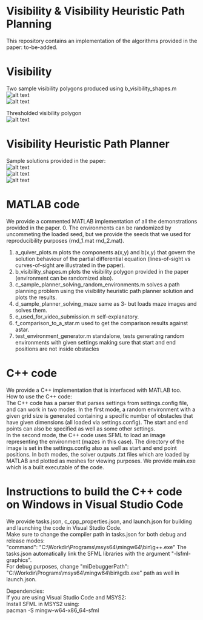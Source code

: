 # Visibility & Visibility Heuristic Path Planning
This repository contains an implementation of the algorithms provided in the paper: to-be-added.

# Visibility
Two sample visibility polygons produced using b_visibility_shapes.m <br>
![alt text](https://github.com/IbrahimSquared1/visibility-heuristic-path-planner/blob/main/Samples/visibility_polygon_5.jpg) <br>
![alt text](https://github.com/IbrahimSquared1/visibility-heuristic-path-planner/blob/main/Samples/many_small_obstacles_3.jpg) <br>

Thresholded visibility polygon <br>
![alt text](https://github.com/IbrahimSquared1/visibility-heuristic-path-planner/blob/main/Samples/visibility_polygon_5_threshold.jpg) <br>

# Visibility Heuristic Path Planner
Sample solutions provided in the paper: <br>
![alt text](https://github.com/IbrahimSquared1/visibility-heuristic-path-planner/blob/main/Samples/step_6.jpg) <br>
![alt text](https://github.com/IbrahimSquared1/visibility-heuristic-path-planner/blob/main/Samples/maze_sol_0.png) <br>
![alt text](https://github.com/IbrahimSquared1/visibility-heuristic-path-planner/blob/main/Samples/maze_sol_1.png) <br>

# MATLAB code
We provide a commented MATLAB implementation of all the demonstrations provided in the paper.
  0. The environments can be randomized by uncommeting the loaded seed, but we provide the seeds that we used for reproducibility purposes (rnd_1.mat rnd_2.mat).
  1. a_quiver_plots.m plots the components a(x,y) and b(x,y) that govern the solution behaviour of the partial differential equation (lines-of-sight vs curves-of-sight are illustrated in the paper).
  2. b_visibility_shapes.m plots the visibility polygon provided in the paper (environment can be randomized also).
  3. c_sample_planner_solving_random_environments.m solves a path planning problem using the visibility heuristic path planner solution and plots the results.
  4. d_sample_planner_solving_maze same as 3- but loads maze images and solves them.
  5. e_used_for_video_submission.m self-explanatory.
  6. f_comparison_to_a_star.m used to get the comparison results against astar.
  7. test_environment_generator.m standalone, tests generating random environments with given settings making sure that start and end positions are not inside obstacles

# C++ code
We provide a C++ implementation that is interfaced with MATLAB too. <br>
How to use the C++ code: <br>
The C++ code has a parser that parses settings from settings.config file, and can work in two modes. In the first mode, a random environment with a given grid size is generated containing a specific number of obstacles that have given dimensions (all loaded via settings.config). The start and end points can also be specified as well as some other settings. <br>
In the second mode, the C++ code uses SFML to load an image representing the environment (mazes in this case). The directory of the image is set in the settings.config also as well as start and end point positions.
In both modes, the solver outputs .txt files which are loaded by MATLAB and plotted as meshes for viewing purposes.
We provide main.exe which is a built executable of the code. <br>

# Instructions to build the C++ code on Windows in Visual Studio Code
We provide tasks.json, c_cpp_properties.json, and launch.json for building and launching the code in Visual Studio Code. <br>
Make sure to change the compiler path in tasks.json for both debug and release modes: <br>
"command": "C:\\Workdir\\Programs\\msys64\\mingw64\\bin\\g++.exe"
The tasks.json automatically link the SFML libraries with the argument "-lsfml-graphics". <br>
For debug purposes, change "miDebuggerPath": "C:\\Workdir\\Programs\\msys64\\mingw64\\bin\\gdb.exe" path as well in launch.json. <br>

Dependencies: <br>
If you are using Visual Studio Code and MSYS2: <br>
Install SFML in MSYS2 using:  <br>
pacman -S mingw-w64-x86_64-sfml <br>
 <br>
